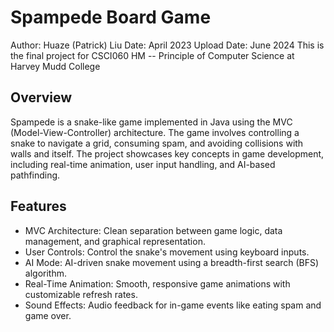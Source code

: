# Spampede Board Game
Author: Huaze (Patrick) Liu
Date: April 2023
Upload Date: June 2024
This is the final project for CSCI060 HM -- Principle of Computer Science at Harvey Mudd College

## Overview
Spampede is a snake-like game implemented in Java using the MVC (Model-View-Controller) architecture. The game involves controlling a snake to navigate a grid, consuming spam, and avoiding collisions with walls and itself. The project showcases key concepts in game development, including real-time animation, user input handling, and AI-based pathfinding.

## Features
 - MVC Architecture: Clean separation between game logic, data management, and graphical representation.
 - User Controls: Control the snake's movement using keyboard inputs.
 - AI Mode: AI-driven snake movement using a breadth-first search (BFS) algorithm.
 - Real-Time Animation: Smooth, responsive game animations with customizable refresh rates.
 - Sound Effects: Audio feedback for in-game events like eating spam and game over.
